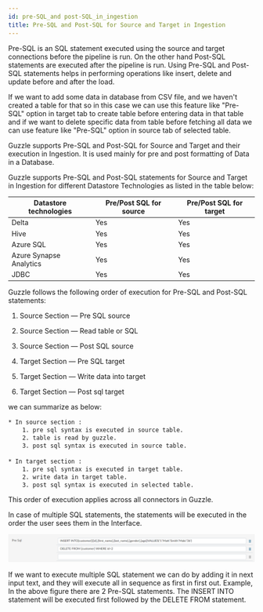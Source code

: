 ```yaml
---
id: pre-SQL_and post-SQL_in_ingestion
title: Pre-SQL and Post-SQL for Source and Target in Ingestion
---
```


Pre-SQL is an SQL statement executed using the source and target connections before the pipeline is run. On the other hand Post-SQL statements are executed after the pipeline is run. Using Pre-SQL and Post-SQL statements helps in performing operations like insert, delete and update before and after the load.

If we want to add some data in database from CSV file, and we haven't created a table for that so in this case we can use this feature like "Pre-SQL" option in target tab to create table before 	entering data in that table and if we want to delete specific data from table before fetching all data we can use feature like "Pre-SQL" option in source tab of selected table.

Guzzle supports Pre-SQL and Post-SQL for Source and Target and their execution in Ingestion. It is used mainly for pre and post formatting of Data in a Database. 

Guzzle supports Pre-SQL and Post-SQL statements for Source and Target in Ingestion for different Datastore Technologies as listed in the table below: 

|Datastore technologies|Pre/Post SQL for source|Pre/Post SQL for target|
|--- |--- |--- |
|Delta|Yes|Yes|
|Hive|Yes|Yes|
|Azure SQL|Yes|Yes|
|Azure Synapse Analytics|Yes|Yes|
|JDBC|Yes|Yes|


Guzzle follows the following order of execution for Pre-SQL and Post-SQL statements:

1. Source Section — Pre SQL source

2. Source Section — Read table or SQL

3. Source Section — Post SQL source

4. Target Section — Pre SQL target

5. Target Section — Write data into target

6. Target Section — Post sql target
 
 
we can summarize as below:

  	* In source section : 
		1. pre sql syntax is executed in source table.
		2. table is read by guzzle.
		3. post sql syntax is executed in source table.

	* In target section : 
		1. pre sql syntax is executed in target table.
		2. write data in target table.
		3. post sql syntax is executed in selected table. 

This order of execution applies across all connectors in Guzzle.

In case of multiple SQL statements, the statements will be executed in the order the user sees them in the Interface.

![image alt text](/img/docs/how-to-guides/ingest_data/image_1.png)          

If we want to execute multiple SQL statement we can do by adding it in next input text, and they will execute all in sequence as first in first out. Example, In the above figure there are 2 Pre-SQL statements. The INSERT INTO statement will be executed first followed by the DELETE FROM statement.

